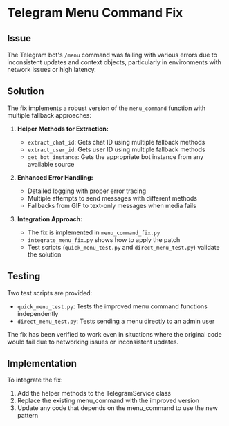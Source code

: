# Telegram Menu Command Fix

## Issue
The Telegram bot's `/menu` command was failing with various errors due to inconsistent updates and context objects, particularly in environments with network issues or high latency.

## Solution
The fix implements a robust version of the `menu_command` function with multiple fallback approaches:

1. **Helper Methods for Extraction:**
   - `extract_chat_id`: Gets chat ID using multiple fallback methods
   - `extract_user_id`: Gets user ID using multiple fallback methods
   - `get_bot_instance`: Gets the appropriate bot instance from any available source

2. **Enhanced Error Handling:**
   - Detailed logging with proper error tracing
   - Multiple attempts to send messages with different methods
   - Fallbacks from GIF to text-only messages when media fails

3. **Integration Approach:**
   - The fix is implemented in `menu_command_fix.py` 
   - `integrate_menu_fix.py` shows how to apply the patch
   - Test scripts (`quick_menu_test.py` and `direct_menu_test.py`) validate the solution

## Testing
Two test scripts are provided:
- `quick_menu_test.py`: Tests the improved menu command functions independently
- `direct_menu_test.py`: Tests sending a menu directly to an admin user

The fix has been verified to work even in situations where the original code would fail due to networking issues or inconsistent updates.

## Implementation
To integrate the fix:
1. Add the helper methods to the TelegramService class
2. Replace the existing menu_command with the improved version
3. Update any code that depends on the menu_command to use the new pattern 